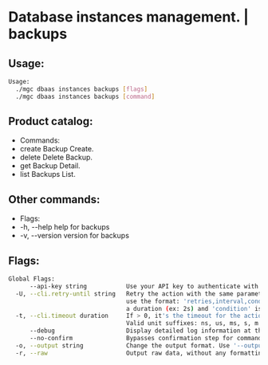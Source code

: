 # Database instances management. | backups

## Usage:
```bash
Usage:
  ./mgc dbaas instances backups [flags]
  ./mgc dbaas instances backups [command]
```

## Product catalog:
- Commands:
- create      Backup Create.
- delete      Delete Backup.
- get         Backup Detail.
- list        Backups List.

## Other commands:
- Flags:
- -h, --help      help for backups
- -v, --version   version for backups

## Flags:
```bash
Global Flags:
      --api-key string           Use your API key to authenticate with the API
  -U, --cli.retry-until string   Retry the action with the same parameters until the given condition is met. The flag parameters
                                 use the format: 'retries,interval,condition', where 'retries' is a positive integer, 'interval' is
                                 a duration (ex: 2s) and 'condition' is a 'engine=value' pair such as "jsonpath=expression"
  -t, --cli.timeout duration     If > 0, it's the timeout for the action execution. It's specified as numbers and unit suffix.
                                 Valid unit suffixes: ns, us, ms, s, m and h. Examples: 300ms, 1m30s
      --debug                    Display detailed log information at the debug level
      --no-confirm               Bypasses confirmation step for commands that ask a confirmation from the user
  -o, --output string            Change the output format. Use '--output=help' to know more details.
  -r, --raw                      Output raw data, without any formatting or coloring
```

